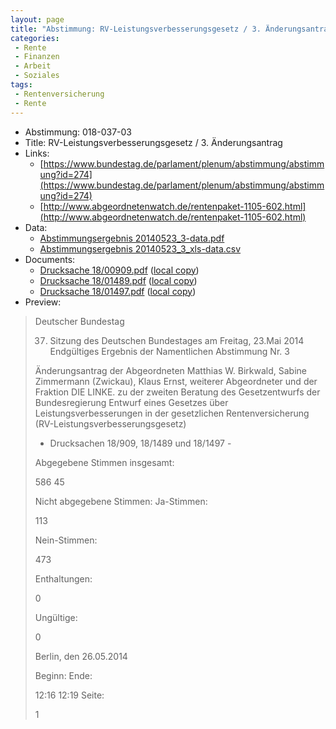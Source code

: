 ```yaml
---
layout: page
title: "Abstimmung: RV-Leistungsverbesserungsgesetz / 3. Änderungsantrag"
categories:
 - Rente
 - Finanzen
 - Arbeit
 - Soziales
tags:
 - Rentenversicherung
 - Rente
---
```


* Abstimmung: 018-037-03
* Title: RV-Leistungsverbesserungsgesetz / 3. Änderungsantrag
* Links: 
    * [https://www.bundestag.de/parlament/plenum/abstimmung/abstimmung?id=274](https://www.bundestag.de/parlament/plenum/abstimmung/abstimmung?id=274)
    * [http://www.abgeordnetenwatch.de/rentenpaket-1105-602.html](http://www.abgeordnetenwatch.de/rentenpaket-1105-602.html)
* Data: 
    * [Abstimmungsergebnis 20140523_3-data.pdf](/res/abstimmungsliste/20140523_3-data.pdf)
    * [Abstimmungsergebnis 20140523_3_xls-data.csv](/res/abstimmungsliste/analyses/20140523_3_xls-data.csv)
* Documents: 
    * [Drucksache 18/00909.pdf](http://dip21.bundestag.de/dip21/btd/18/009/1800909.pdf) ([local copy](/res/abstimmungsdaten/018-037-03/1800909.pdf))
    * [Drucksache 18/01489.pdf](http://dip21.bundestag.de/dip21/btd/18/014/1801489.pdf) ([local copy](/res/abstimmungsdaten/018-037-03/1801489.pdf))
    * [Drucksache 18/01497.pdf](http://dip21.bundestag.de/dip21/btd/18/014/1801497.pdf) ([local copy](/res/abstimmungsdaten/018-037-03/1801497.pdf))
* Preview: 
> Deutscher Bundestag
> 
> 37. Sitzung des Deutschen Bundestages
> am Freitag, 23.Mai 2014
> Endgültiges Ergebnis der Namentlichen Abstimmung Nr. 3
> 
> Änderungsantrag der Abgeordneten Matthias W. Birkwald, Sabine Zimmermann
> (Zwickau), Klaus Ernst, weiterer Abgeordneter und der Fraktion DIE LINKE.
> zu der zweiten Beratung des Gesetzentwurfs der Bundesregierung
> Entwurf eines Gesetzes über Leistungsverbesserungen in der gesetzlichen
> Rentenversicherung (RV-Leistungsverbesserungsgesetz)
> - Drucksachen 18/909, 18/1489 und 18/1497 -
> 
> Abgegebene Stimmen insgesamt:
> 
> 586
> 45
> 
> Nicht abgegebene Stimmen:
> Ja-Stimmen:
> 
> 113
> 
> Nein-Stimmen:
> 
> 473
> 
> Enthaltungen:
> 
> 0
> 
> Ungültige:
> 
> 0
> 
> Berlin, den 26.05.2014
> 
> Beginn:
> Ende:
> 
> 12:16
> 12:19
> Seite:
> 
> 1
> 
> 
